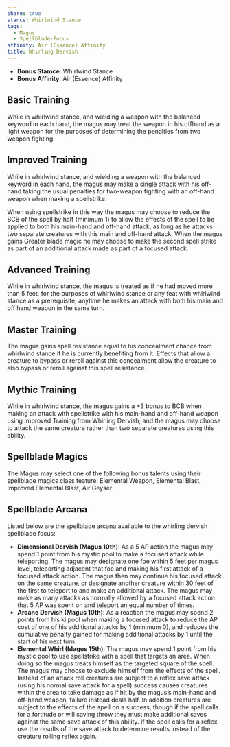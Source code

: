 ```yaml
---
share: true
stance: Whirlwind Stance
tags:
  - Magus
  - Spellblade-Focus
affinity: Air (Essence) Affinity
title: Whirling Dervish
---
```


- **Bonus Stamce**: Whirlwind Stance 
- **Bonus Affinity**: Air (Essence) Affinity
## Basic Training
While in whirlwind stance, and wielding a weapon with the balanced keyword in each hand, the magus may treat the weapon in his offhand as a light weapon for the purposes of determining the penalties from two weapon fighting.
## Improved Training
While in whirlwind stance, and wielding a weapon with the balanced keyword in each hand, the magus may make a single attack with his off-hand taking the usual penalties for two-weapon fighting with an off-hand weapon when making a spellstrike.

When using spellstrike in this way the magus may choose to reduce the BCB of the spell by half (minimum 1) to allow the effects of the spell to be applied to both his main-hand and off-hand attack, as long as he attacks two separate creatures with this main and off-hand attack. When the magus gains Greater blade magic he may choose to make the second spell strike as part of an additional attack made as part of a focused attack.
## Advanced Training
While in whirlwind stance, the magus is treated as if he had moved more than 5 feet, for the purposes of whirlwind stance or any feat with whirlwind stance as a prerequisite, anytime he makes an attack with both his main and off hand weapon in the same turn.
## Master Training
The magus gains spell resistance equal to his concealment chance from whirlwind stance if he is currently benefiting from it. Effects that allow a creature to bypass or reroll against this concealment allow the creature to also bypass or reroll against this spell resistance.
## Mythic Training
While in whirlwind stance, the magus gains a +3 bonus to BCB when making an attack with spellstrike with his main-hand and off-hand weapon using Improved Training from Whirling Dervish; and the magus may choose to attack the same creature rather than two separate creatures using this ability.
## Spellblade Magics
The Magus may select one of the following bonus talents using their spellblade magics class feature: Elemental Weapon, Elemental Blast, Improved Elemental Blast, Air Geyser
## Spellblade Arcana
Listed below are the spellblade arcana available to the whirling dervish spellblade focus:

- **Dimensional Dervish (Magus 10th)**: As a 5 AP action the magus may spend 1 point from his mystic pool to make a focused attack while teleporting. The magus may designate one foe within 5 feet per magus level, teleporting adjacent that foe and making his first attack of a focused attack action. The magus then may continue his focused attack on the same creature, or designate another creature within 30 feet of the first to teleport to and make an additional attack. The magus may make as many attacks as normally allowed by a focused attack action that 5 AP was spent on and teleport an equal number of times.
- **Arcane Dervish (Magus 10th)**: As a reaction the magus may spend 2 points from his ki pool when making a focused attack to reduce the AP cost of one of his additional attacks by 1 (minimum 0), and reduces the cumulative penalty gained for making additional attacks by 1 until the start of his next turn.
- **Elemental Whirl (Magus 15th)**: The magus may spend 1 point from his mystic pool to use spellstrike with a spell that targets an area. When doing so the magus treats himself as the targeted square of the spell. The magus may choose to exclude himself from the effects of the spell. Instead of an attack roll creatures are subject to a reflex save attack (using his normal save attack for a spell) success causes creatures within the area to take damage as if hit by the magus’s main-hand and off-hand weapon, failure instead deals half. In addition creatures are subject to the effects of the spell on a success, though if the spell calls for a fortitude or will saving throw they must make additional saves against the same save attack of this ability. If the spell calls for a reflex use the results of the save attack to determine results instead of the creature rolling reflex again.